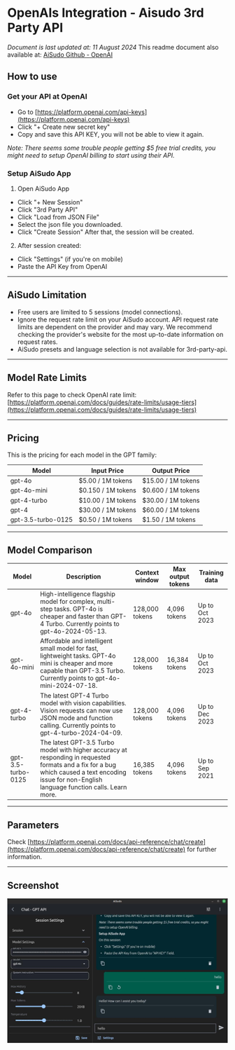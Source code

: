 

# OpenAIs Integration - Aisudo 3rd Party API
*Document is last updated at: 11 August 2024*
This readme document also available at: [AiSudo Github - OpenAI](https://github.com/aisudoapp/ai-model-providers/tree/main/providers/openai)


## How to use
### Get your API at OpenAI
- Go to [https://platform.openai.com/api-keys](https://platform.openai.com/api-keys)
- Click "+ Create new secret key"
- Copy and save this API KEY, you will not be able to view it again.

*Note: There seems some trouble people getting $5 free trial credits, you might need to setup OpenAI billing to start using their API.*

### Setup AiSudo App

1. Open AiSudo App
- Click "+ New Session" 
- Click "3rd Party API"
- Click "Load from JSON File" 
- Select the json file you downloaded.
- Click "Create Session"
After that, the session will be created.
2. After session created: 
- Click "Settings" (if you're on mobile)
- Paste the API Key from OpenAI


---

## AiSudo Limitation
- Free users are limited to 5 sessions (model connections).
- Ignore the request rate limit on your AiSudo account. API request rate limits are dependent on the provider and may vary. We recommend checking the provider's website for the most up-to-date information on request rates.
- AiSudo presets and language selection is not available for 3rd-party-api.


---

## Model Rate Limits
Refer to this page to check OpenAI rate limit: [https://platform.openai.com/docs/guides/rate-limits/usage-tiers](https://platform.openai.com/docs/guides/rate-limits/usage-tiers)
  
---

## Pricing
This is the pricing for each model in the GPT family:

| Model              | Input Price        | Output Price       |
|--------------------|--------------------|--------------------|
| gpt-4o             | $5.00 / 1M tokens  | $15.00 / 1M tokens |
| gpt-4o-mini        | $0.150 / 1M tokens | $0.600 / 1M tokens |
| gpt-4-turbo        | $10.00 / 1M tokens | $30.00 / 1M tokens |
| gpt-4              | $30.00 / 1M tokens | $60.00 / 1M tokens |
| gpt-3.5-turbo-0125 | $0.50 / 1M tokens  | $1.50 / 1M tokens  |

---
  
## Model Comparison

| Model  | Description | Context window | Max output tokens | Training data  |
|--------------|-----------|----------------|-------------------|----------------|
| gpt-4o             | High-intelligence flagship model for complex, multi-step tasks. GPT-4o is cheaper and faster than GPT-4 Turbo. Currently points to gpt-4o-2024-05-13.     | 128,000 tokens | 4,096 tokens      | Up to Oct 2023 |
| gpt-4o-mini        | Affordable and intelligent small model for fast, lightweight tasks. GPT-4o mini is cheaper and more capable than GPT-3.5 Turbo. Currently points to gpt-4o-mini-2024-07-18.                    | 128,000 tokens | 16,384 tokens     | Up to Oct 2023 |
| gpt-4-turbo        | The latest GPT-4 Turbo model with vision capabilities. Vision requests can now use JSON mode and function calling. Currently points to gpt-4-turbo-2024-04-09.                                     | 128,000 tokens | 4,096 tokens      | Up to Dec 2023 |
| gpt-3.5-turbo-0125 | The latest GPT-3.5 Turbo model with higher accuracy at responding in requested formats and a fix for a bug which caused a text encoding issue for non-English language function calls. Learn more. | 16,385 tokens  | 4,096 tokens      | Up to Sep 2021 |
  
---
  
## Parameters
Check [https://platform.openai.com/docs/api-reference/chat/create](https://platform.openai.com/docs/api-reference/chat/create) for further information.
  
---
  
## Screenshot
![Screenshot AiSudo](https://raw.githubusercontent.com/aisudoapp/ai-model-providers/main/assets/screenshot/provider-openai.jpg)